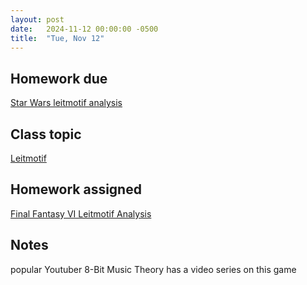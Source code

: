 ```yaml
---
layout: post
date:   2024-11-12 00:00:00 -0500
title:  "Tue, Nov 12"
---
```



## Homework due

[Star Wars leitmotif analysis](https://gmuedu-my.sharepoint.com/:f:/g/personal/mlavengo_gmu_edu/EnXH-XQ_-uVKtw5tJz6xe1gB_LD7aB9uzB5G344iTHaZNg?e=qwVNA9)

## Class topic

[Leitmotif](/mm-lessons/leitmotif)

## Homework assigned

[Final Fantasy VI Leitmotif Analysis](https://gmuedu-my.sharepoint.com/:f:/g/personal/mlavengo_gmu_edu/EnXH-XQ_-uVKtw5tJz6xe1gB_LD7aB9uzB5G344iTHaZNg?e=qwVNA9)

## Notes

popular Youtuber 8-Bit Music Theory has a video series on this game
